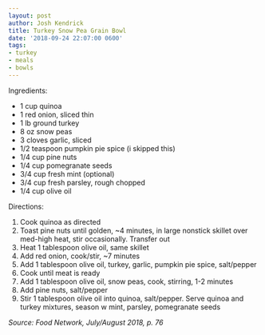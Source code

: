 ```yaml
---
layout: post
author: Josh Kendrick
title: Turkey Snow Pea Grain Bowl
date: '2018-09-24 22:07:00 0600'
tags:
- turkey
- meals
- bowls
---
```


Ingredients:
* 1 cup quinoa
* 1 red onion, sliced thin
* 1 lb ground turkey
* 8 oz snow peas
* 3 cloves garlic, sliced
* 1/2 teaspoon pumpkin pie spice (i skipped this)
* 1/4 cup pine nuts
* 1/4 cup pomegranate seeds
* 3/4 cup fresh mint (optional)
* 3/4 cup fresh parsley, rough chopped
* 1/4 cup olive oil

Directions:
1. Cook quinoa as directed
2. Toast pine nuts until golden, ~4 minutes, in large nonstick skillet over med-high heat, stir occasionally. Transfer out
3. Heat 1 tablespoon olive oil, same skillet
4. Add red onion, cook/stir, ~7 minutes
5. Add 1 tablespoon olive oil, turkey, garlic, pumpkin pie spice, salt/pepper
6. Cook until meat is ready
7. Add 1 tablespoon olive oil, snow peas, cook, stirring, 1-2 minutes
8. Add pine nuts, salt/pepper
9. Stir 1 tablespoon olive oil into quinoa, salt/pepper. Serve quinoa and turkey mixtures, season w mint, parsley, pomegranate seeds

*Source: Food Network, July/August 2018, p. 76*